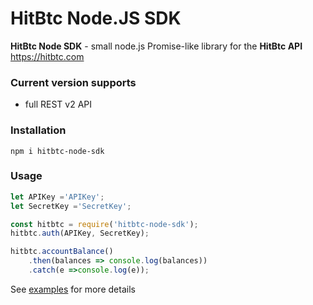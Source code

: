 # HitBtc Node.JS SDK


**HitBtc Node SDK** - small node.js Promise-like library for the **HitBtc API** <https://hitbtc.com>

### Current version supports

* full REST v2 API

### Installation
`npm i hitbtc-node-sdk`  


### Usage

```js
let APIKey ='APIKey';
let SecretKey ='SecretKey';

const hitbtc = require('hitbtc-node-sdk');
hitbtc.auth(APIKey, SecretKey);

hitbtc.accountBalance()
    .then(balances => console.log(balances))
    .catch(e =>console.log(e));
```

See [examples](/examples/) for more details
